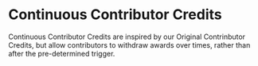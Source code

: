 # Continuous Contributor Credits
Continuous Contributor Credits are inspired by our Original Contrinbutor Credits, but allow contributors to withdraw awards over times, rather than after the pre-determined trigger.
